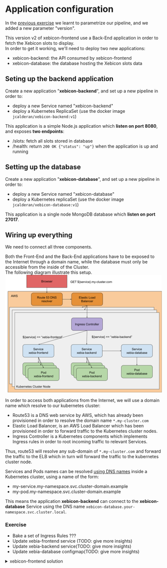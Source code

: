 # Application configuration
In the [previous exercise](../exercise2/README.md) we learnt to parametrize our pipeline, 
and we added a new parameter "version".

This version v2 of xebicon-frontend use a Back-End application in order to fetch the Xebicon slots to display.  
In order to get it working, we'll need to deploy two new applications:
- xebicon-backend: the API consumed by xebicon-frontend
- xebicon-database: the database hosting the Xebicon slots data 

## Seting up the backend application
Create a new application "**xebicon-backend**", and set up a new pipeline in order to:
- deploy a new Service named "xebicon-backend"
- deploy a Kubernetes ReplicaSet (use the docker image ```jcalderan/xebicon-backend:v1```)

This application is a simple Node.js application which **listen on port 8080**, and exposes **two endpoints**:
- /slots: fetch all slots stored in database
- /health: return ```200 OK {"status": "up"}``` when the application is up and running 

## Setting up the database
Create a new application "**xebicon-database**", and set up a new pipeline in order to:
- deploy a new Service named "xebicon-database"
- deploy a Kubernetes replicaSet (use the docker image ```jcalderan/xebicon-database:v1```)

This application is a single node MongoDB database which **listen on port 27017**.

## Wiring up everything
We need to connect all three components.  

Both the Front-End and the Back-End applications have to be exposed to the Internet through a domain name, 
while the database must only be accessible from the inside of the Cluster.  
The following diagram illustrate this setup.
![Target deployment diagram](./xebia-stack.svg)

In order to access both applications from the Internet, we will use a domain name which resolve to our kubernetes cluster:
- Route53 is a DNS web service by AWS, which has already been provisioned in order to resolve the domain name ```*.my-cluster.com```
- Elastic Load Balancer, is an AWS Load Balancer which has been provisioned in order to forward traffic to the Kubernetes cluster nodes.  
- Ingress Controller is a Kubernetes components which implements Ingress rules in order to root incoming traffic to relevant Services.

Thus, route53 will resolve any sub-domain of ```*.my-cluster.com``` and forward the traffic to the ELB which in turn will forward the traffic to the kubernetes cluster node.
 
Services and Pods names can be resolved [using DNS names](https://kubernetes.io/docs/concepts/services-networking/dns-pod-service/)
inside a Kubernetes cluster, using a name of the form:
- my-service.my-namespace.svc.cluster-domain.example
- my-pod.my-namespace.svc.cluster-domain.example

This means the application **xebicon-backend** can connect to the **xebicon-database** Service using the DNS name ```xebicon-database.your-namespace.svc.cluster.local```.

### Exercise
- Bake a set of Ingress Rules ???
- Update xebia-frontend service (TODO: give more insights)
- Update xebia-backend service(TODO: give more insights)
- Update xebia-database configmap(TODO: give more insights)

<details>
    <summary>xebicon-frontend solution</summary>
    <p>
    Click "**Pipeline Actions**" (upper right), then click "Edit as JSON", and copy paste the following JSON.

```json
{
  "appConfig": {},
  "keepWaitingPipelines": false,
  "lastModifiedBy": "anonymous",
  "limitConcurrent": true,
  "parameterConfig": [
    {
      "default": "v3",
      "description": "application version",
      "hasOptions": true,
      "label": "version",
      "name": "version",
      "options": [
        {
          "value": "v1"
        },
        {
          "value": "v2"
        },
        {
          "value": "v7"
        }
      ],
      "pinned": false,
      "required": true
    }
  ],
  "stages": [
    {
      "account": "kubernetes",
      "cloudProvider": "kubernetes",
      "manifests": [
        {
          "apiVersion": "v1",
          "kind": "Service",
          "metadata": {
            "name": "xebicon-frontend-service"
          },
          "spec": {
            "ports": [
              {
                "port": 80,
                "protocol": "TCP"
              }
            ],
            "selector": {
              "app": "xebicon-frontend",
              "environment": "dev",
              "version": "${parameters.version}"
            }
          }
        }
      ],
      "moniker": {
        "app": "xebicon-frontend"
      },
      "name": "Deploy Service",
      "namespaceOverride": "",
      "refId": "1",
      "requisiteStageRefIds": [
        "3"
      ],
      "skipExpressionEvaluation": false,
      "source": "text",
      "trafficManagement": {
        "enabled": false,
        "options": {
          "enableTraffic": false,
          "services": []
        }
      },
      "type": "deployManifest"
    },
    {
      "account": "kubernetes",
      "cloudProvider": "kubernetes",
      "manifests": [
        {
          "apiVersion": "apps/v1",
          "kind": "ReplicaSet",
          "metadata": {
            "labels": {
              "app": "xebicon-frontend"
            },
            "name": "xebicon-frontend-deployment"
          },
          "spec": {
            "replicas": 1,
            "selector": {
              "matchLabels": {
                "app": "xebicon-frontend",
                "environment": "dev",
                "version": "${parameters.version}"
              }
            },
            "template": {
              "metadata": {
                "labels": {
                  "app": "xebicon-frontend",
                  "environment": "dev",
                  "version": "${parameters.version}"
                }
              },
              "spec": {
                "containers": [
                  {
                    "image": "jcalderan/xebicon-frontend:${parameters.version}",
                    "name": "xebicon-frontend",
                    "ports": [
                      {
                        "containerPort": 80
                      }
                    ]
                  }
                ]
              }
            }
          }
        }
      ],
      "moniker": {
        "app": "xebicon-frontend"
      },
      "name": "Deploy (Manifest)",
      "refId": "2",
      "requisiteStageRefIds": [
        "1"
      ],
      "skipExpressionEvaluation": false,
      "source": "text",
      "trafficManagement": {
        "enabled": false,
        "options": {
          "enableTraffic": false,
          "services": []
        }
      },
      "type": "deployManifest"
    },
    {
      "account": "kubernetes",
      "cloudProvider": "kubernetes",
      "manifests": [
        {
          "apiVersion": "networking.k8s.io/v1beta1",
          "kind": "Ingress",
          "metadata": {
            "annotations": {
              "nginx.ingress.kubernetes.io/rewrite-target": "/$2"
            },
            "name": "xebicon-frontend-ingress"
          },
          "spec": {
            "rules": [
              {
                "http": {
                  "paths": [
                    {
                      "backend": {
                        "serviceName": "xebicon-frontend-service",
                        "servicePort": 80
                      },
                      "path": "/xebicon-frontend(/|$)(.*)"
                    }
                  ]
                }
              }
            ]
          }
        }
      ],
      "moniker": {
        "app": "xebicon-test"
      },
      "name": "Deploy Ingress Rule",
      "refId": "3",
      "requisiteStageRefIds": [],
      "skipExpressionEvaluation": false,
      "source": "text",
      "trafficManagement": {
        "enabled": false,
        "options": {
          "enableTraffic": false,
          "services": []
        }
      },
      "type": "deployManifest"
    }
  ],
  "triggers": [],
  "updateTs": "1574288839000"
}
```

<details>
    <summary>xebicon-backend solution</summary>
    <p>
    Click "**Pipeline Actions**" (upper right), then click "Edit as JSON", and copy paste the following JSON.

```json
{
  "appConfig": {},
  "keepWaitingPipelines": false,
  "lastModifiedBy": "anonymous",
  "limitConcurrent": true,
  "parameterConfig": [
    {
      "default": "v2",
      "description": "application version",
      "hasOptions": true,
      "label": "version",
      "name": "version",
      "options": [
        {
          "value": "v1"
        },
        {
          "value": "v2"
        }
      ],
      "pinned": false,
      "required": true
    }
  ],
  "stages": [
    {
      "account": "kubernetes",
      "cloudProvider": "kubernetes",
      "manifests": [
        {
          "apiVersion": "v1",
          "kind": "Service",
          "metadata": {
            "name": "xebicon-backend-service"
          },
          "spec": {
            "ports": [
              {
                "port": 80,
                "protocol": "TCP"
              }
            ],
            "selector": {
              "app": "xebicon-backend",
              "environment": "dev",
              "version": "${parameters.version}"
            }
          }
        }
      ],
      "moniker": {
        "app": "xebicon-frontend"
      },
      "name": "Deploy Service",
      "namespaceOverride": "",
      "refId": "1",
      "requisiteStageRefIds": [
        "3"
      ],
      "skipExpressionEvaluation": false,
      "source": "text",
      "trafficManagement": {
        "enabled": false,
        "options": {
          "enableTraffic": false,
          "services": []
        }
      },
      "type": "deployManifest"
    },
    {
      "account": "kubernetes",
      "cloudProvider": "kubernetes",
      "manifests": [
        {
          "apiVersion": "apps/v1",
          "kind": "ReplicaSet",
          "metadata": {
            "labels": {
              "app": "xebicon-backend"
            },
            "name": "xebicon-backend-deployment"
          },
          "spec": {
            "replicas": 1,
            "selector": {
              "matchLabels": {
                "app": "xebicon-backend",
                "environment": "dev",
                "version": "${parameters.version}"
              }
            },
            "template": {
              "metadata": {
                "labels": {
                  "app": "xebicon-backend",
                  "environment": "dev",
                  "version": "${parameters.version}"
                }
              },
              "spec": {
                "containers": [
                  {
                    "env": [
                      {
                        "name": "PORT",
                        "value": "80"
                      },
                      {
                        "name": "DB_URL",
                        "value": "mongodb://xebicon-database-service:27017"
                      }
                    ],
                    "image": "jcalderan/xebicon-backend:${parameters.version}",
                    "name": "xebicon-backend",
                    "ports": [
                      {
                        "containerPort": 80
                      }
                    ]
                  }
                ]
              }
            }
          }
        }
      ],
      "moniker": {
        "app": "xebicon-frontend"
      },
      "name": "Deploy (Manifest)",
      "refId": "2",
      "requisiteStageRefIds": [
        "1"
      ],
      "skipExpressionEvaluation": false,
      "source": "text",
      "trafficManagement": {
        "enabled": false,
        "options": {
          "enableTraffic": false,
          "services": []
        }
      },
      "type": "deployManifest"
    },
    {
      "account": "kubernetes",
      "cloudProvider": "kubernetes",
      "manifests": [
        {
          "apiVersion": "networking.k8s.io/v1beta1",
          "kind": "Ingress",
          "metadata": {
            "annotations": {
              "nginx.ingress.kubernetes.io/rewrite-target": "/$2"
            },
            "name": "xebicon-backend-ingress"
          },
          "spec": {
            "rules": [
              {
                "http": {
                  "paths": [
                    {
                      "backend": {
                        "serviceName": "xebicon-backend-service",
                        "servicePort": 80
                      },
                      "path": "/xebicon-backend(/|$)(.*)"
                    }
                  ]
                }
              }
            ]
          }
        }
      ],
      "moniker": {
        "app": "xebicon-test"
      },
      "name": "Deploy Ingress",
      "refId": "3",
      "requisiteStageRefIds": [],
      "skipExpressionEvaluation": false,
      "source": "text",
      "trafficManagement": {
        "enabled": false,
        "options": {
          "enableTraffic": false,
          "services": []
        }
      },
      "type": "deployManifest"
    }
  ],
  "triggers": [],
  "updateTs": "1574290517000"
}
```

<details>
    <summary>xebicon-database solution</summary>
    <p>
    Click "**Pipeline Actions**" (upper right), then click "Edit as JSON", and copy paste the following JSON.

```json
{
  "appConfig": {},
  "keepWaitingPipelines": false,
  "lastModifiedBy": "anonymous",
  "limitConcurrent": true,
  "parameterConfig": [
    {
      "default": "v1",
      "description": "application version",
      "hasOptions": true,
      "label": "version",
      "name": "version",
      "options": [
        {
          "value": "v1"
        }
      ],
      "pinned": false,
      "required": true
    }
  ],
  "stages": [
    {
      "account": "kubernetes",
      "cloudProvider": "kubernetes",
      "manifests": [
        {
          "apiVersion": "v1",
          "kind": "Service",
          "metadata": {
            "name": "xebicon-database-service"
          },
          "spec": {
            "ports": [
              {
                "port": 27017,
                "protocol": "TCP"
              }
            ],
            "selector": {
              "app": "xebicon-database",
              "environment": "dev",
              "version": "${parameters.version}"
            }
          }
        }
      ],
      "moniker": {
        "app": "xebicon-frontend"
      },
      "name": "Deploy Service",
      "namespaceOverride": "",
      "refId": "1",
      "requisiteStageRefIds": [],
      "skipExpressionEvaluation": false,
      "source": "text",
      "trafficManagement": {
        "enabled": false,
        "options": {
          "enableTraffic": false,
          "services": []
        }
      },
      "type": "deployManifest"
    },
    {
      "account": "kubernetes",
      "cloudProvider": "kubernetes",
      "manifests": [
        {
          "apiVersion": "apps/v1",
          "kind": "ReplicaSet",
          "metadata": {
            "labels": {
              "app": "xebicon-database"
            },
            "name": "xebicon-database-deployment"
          },
          "spec": {
            "replicas": 1,
            "selector": {
              "matchLabels": {
                "app": "xebicon-database",
                "environment": "dev",
                "version": "${parameters.version}"
              }
            },
            "template": {
              "metadata": {
                "labels": {
                  "app": "xebicon-database",
                  "environment": "dev",
                  "version": "${parameters.version}"
                }
              },
              "spec": {
                "containers": [
                  {
                    "image": "jcalderan/xebicon-database:${parameters.version}",
                    "name": "xebicon-database",
                    "ports": [
                      {
                        "containerPort": 27017
                      }
                    ]
                  }
                ]
              }
            }
          }
        }
      ],
      "moniker": {
        "app": "xebicon-frontend"
      },
      "name": "Deploy (Manifest)",
      "refId": "2",
      "requisiteStageRefIds": [
        "1"
      ],
      "skipExpressionEvaluation": false,
      "source": "text",
      "trafficManagement": {
        "enabled": false,
        "options": {
          "enableTraffic": false,
          "services": []
        }
      },
      "type": "deployManifest"
    }
  ],
  "triggers": [],
  "updateTs": "1574289097000"
}
```
